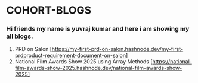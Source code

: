 # COHORT-BLOGS
### Hi friends my name is yuvraj kumar and here i am showing my all blogs. 
1. PRD on Salon [https://my-first-prd-on-salon.hashnode.dev/my-first-prdproduct-requirement-document-on-salon]
2. National Film Awards Show 2025 using Array Methods [https://national-film-awards-show-2025.hashnode.dev/national-film-awards-show-2025]
